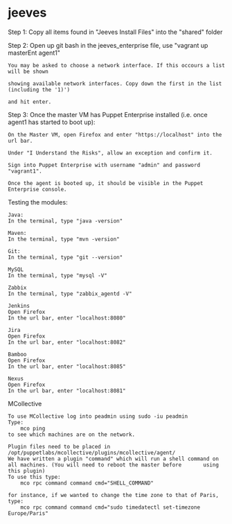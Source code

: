 # jeeves
Step 1: Copy all items found in "Jeeves Install Files" into the "shared" folder

Step 2: Open up git bash in the jeeves_enterprise file, use "vagrant up masterEnt agent1"

	You may be asked to choose a network interface. If this occours a list will be shown 
	
	showing available network interfaces. Copy down the first in the list (including the '1)')
	
	and hit enter.


Step 3: Once the master VM has Puppet Enterprise installed (i.e. once agent1 has started to boot up):
	
	On the Master VM, open Firefox and enter "https://localhost" into the url bar.
	
	Under "I Understand the Risks", allow an exception and confirm it.
	
	Sign into Puppet Enterprise with username "admin" and password "vagrant1".
	
	Once the agent is booted up, it should be visible in the Puppet Enterprise console.
	

Testing the modules:

	Java:
	In the terminal, type "java -version"
	
	Maven:
	In the terminal, type "mvn -version"
	
	Git:
	In the terminal, type "git --version"
	
	MySQL
	In the terminal, type "mysql -V"
	
	Zabbix
	In the terminal, type "zabbix_agentd -V"
	
	Jenkins
	Open Firefox
	In the url bar, enter "localhost:8080"
	
	Jira
	Open Firefox
	In the url bar, enter "localhost:8082"
	
	Bamboo
	Open Firefox
	In the url bar, enter "localhost:8085"
	
	Nexus
	Open Firefox
	In the url bar, enter "localhost:8081"
	
MCollective

	To use MCollective log into peadmin using sudo -iu peadmin
	Type:
		mco ping
	to see which machines are on the network.

	Plugin files need to be placed in /opt/puppetlabs/mcollective/plugins/mcollective/agent/
	We have written a plugin "command" which will run a shell command on all machines. (You will need to reboot the master before 		using this plugin)
	To use this type:
		mco rpc command command cmd="SHELL_COMMAND"

	for instance, if we wanted to change the time zone to that of Paris, type:
		mco rpc command command cmd="sudo timedatectl set-timezone Europe/Paris"
	
	
